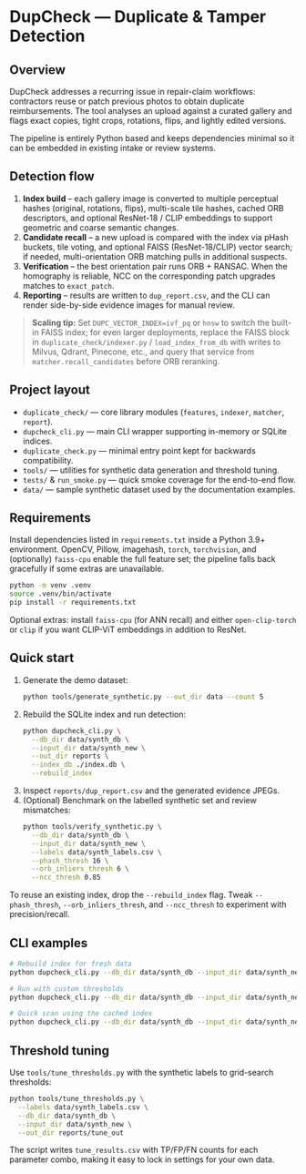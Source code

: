 # DupCheck — Duplicate & Tamper Detection

## Overview
DupCheck addresses a recurring issue in repair-claim workflows: contractors reuse or patch previous photos to obtain duplicate reimbursements. The tool analyses an upload against a curated gallery and flags exact copies, tight crops, rotations, flips, and lightly edited versions.

The pipeline is entirely Python based and keeps dependencies minimal so it can be embedded in existing intake or review systems.

## Detection flow
1. **Index build** – each gallery image is converted to multiple perceptual hashes (original, rotations, flips), multi-scale tile hashes, cached ORB descriptors, and optional ResNet-18 / CLIP embeddings to support geometric and coarse semantic changes.
2. **Candidate recall** – a new upload is compared with the index via pHash buckets, tile voting, and optional FAISS (ResNet-18/CLIP) vector search; if needed, multi-orientation ORB matching pulls in additional suspects.
3. **Verification** – the best orientation pair runs ORB + RANSAC. When the homography is reliable, NCC on the corresponding patch upgrades matches to `exact_patch`.
4. **Reporting** – results are written to `dup_report.csv`, and the CLI can render side-by-side evidence images for manual review.

> **Scaling tip:** Set `DUPC_VECTOR_INDEX=ivf_pq` or `hnsw` to switch the built-in FAISS index; for even larger deployments, replace the FAISS block in `duplicate_check/indexer.py` / `load_index_from_db` with writes to Milvus, Qdrant, Pinecone, etc., and query that service from `matcher.recall_candidates` before ORB reranking.

## Project layout
- `duplicate_check/` — core library modules (`features`, `indexer`, `matcher`, `report`).
- `dupcheck_cli.py` — main CLI wrapper supporting in-memory or SQLite indices.
- `duplicate_check.py` — minimal entry point kept for backwards compatibility.
- `tools/` — utilities for synthetic data generation and threshold tuning.
- `tests/` & `run_smoke.py` — quick smoke coverage for the end-to-end flow.
- `data/` — sample synthetic dataset used by the documentation examples.

## Requirements
Install dependencies listed in `requirements.txt` inside a Python 3.9+ environment. OpenCV, Pillow, imagehash, `torch`, `torchvision`, and (optionally) `faiss-cpu` enable the full feature set; the pipeline falls back gracefully if some extras are unavailable.

```bash
python -m venv .venv
source .venv/bin/activate
pip install -r requirements.txt
```

Optional extras: install `faiss-cpu` (for ANN recall) and either `open-clip-torch` or `clip` if you want CLIP-ViT embeddings in addition to ResNet.

## Quick start
1. Generate the demo dataset:
   ```bash
   python tools/generate_synthetic.py --out_dir data --count 5
   ```
2. Rebuild the SQLite index and run detection:
   ```bash
   python dupcheck_cli.py \
     --db_dir data/synth_db \
     --input_dir data/synth_new \
     --out_dir reports \
     --index_db ./index.db \
     --rebuild_index
   ```
3. Inspect `reports/dup_report.csv` and the generated evidence JPEGs.
4. (Optional) Benchmark on the labelled synthetic set and review mismatches:
   ```bash
   python tools/verify_synthetic.py \
     --db_dir data/synth_db \
     --input_dir data/synth_new \
     --labels data/synth_labels.csv \
     --phash_thresh 16 \
     --orb_inliers_thresh 6 \
     --ncc_thresh 0.85
   ```

To reuse an existing index, drop the `--rebuild_index` flag. Tweak `--phash_thresh`, `--orb_inliers_thresh`, and `--ncc_thresh` to experiment with precision/recall.

## CLI examples
```bash
# Rebuild index for fresh data
python dupcheck_cli.py --db_dir data/synth_db --input_dir data/synth_new --out_dir reports --index_db ./index.db --rebuild_index

# Run with custom thresholds
python dupcheck_cli.py --db_dir data/synth_db --input_dir data/synth_new --out_dir reports --phash_thresh 12 --orb_inliers_thresh 30 --ncc_thresh 0.94

# Quick scan using the cached index
python dupcheck_cli.py --db_dir data/synth_db --input_dir data/synth_new --out_dir reports --index_db ./index.db
```

## Threshold tuning
Use `tools/tune_thresholds.py` with the synthetic labels to grid-search thresholds:

```bash
python tools/tune_thresholds.py \
  --labels data/synth_labels.csv \
  --db_dir data/synth_db \
  --input_dir data/synth_new \
  --out_dir reports/tune_out
```

The script writes `tune_results.csv` with TP/FP/FN counts for each parameter combo, making it easy to lock in settings for your own data.
